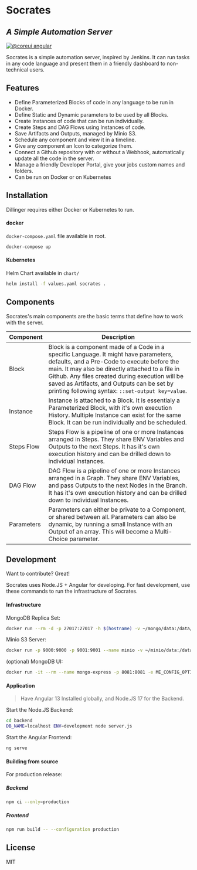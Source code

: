 # Socrates
## _A Simple Automation Server_
[![@coreui angular](https://img.shields.io/badge/@coreui%20-angular-lightgrey.svg?style=flat-square)](https://github.com/coreui/angular)

Socrates is a simple automation server, inspired by Jenkins. It can run tasks in any code language and present them in a friendly dashboard to non-technical users.

## Features

- Define Parameterized Blocks of code in any language to be run in Docker.
- Define Static and Dynamic parameters to be used by all Blocks.
- Create Instances of code that can be run individually.
- Create Steps and DAG Flows using Instances of code.
- Save Artifacts and Outputs, managed by Minio S3.
- Schedule any component and view it in a timeline.
- Give any component an Icon to categorize them.
- Connect a Github repository with or without a Webhook, automatically update all the code in the server.
- Manage a friendly Developer Portal, give your jobs custom names and folders.
- Can be run on Docker or on Kubernetes

## Installation

Dillinger requires either Docker or Kubernetes to run.

#### docker
`docker-compose.yaml` file available in root.
```sh
docker-compose up
```
#### Kubernetes
Helm Chart available in `chart/`
```sh
helm install -f values.yaml socrates .
```

## Components

Socrates's main components are the basic terms that define how to work with the server.

| Component | Description |
| ------ | ------ |
| Block | Block is a component made of a Code in a specific Language. It might have parameters, defaults, and a Pre-Code to execute before the main. It may also be directly attached to a file in Github. Any files created during execution will be saved as Artifacts, and Outputs can be set by printing following syntax: `::set-output key=value`.  |
| Instance | Instance is attached to a Block. It is essentialy a Parameterized Block, with it's own execution History. Multiple Instance can exist for the same Block. It can be run individually and be scheduled. |
| Steps Flow | Steps Flow is a pipeline of one or more Instances arranged in Steps. They share ENV Variables and Outputs to the next Steps. It has it's own execution history and can be drilled down to individual Instances. |
| DAG Flow | DAG Flow is a pipeline of one or more Instances arranged in a Graph. They share ENV Variables, and pass Outputs to the next Nodes in the Branch. It has it's own execution history and can be drilled down to individual Instances. |
| Parameters | Parameters can either be private to a Component, or shared between all. Parameters can also be dynamic, by running a small Instance with an Output of an array. This will become a Multi-Choice parameter. |

## Development

Want to contribute? Great!

Socrates uses Node.JS + Angular for developing.
For fast development, use these commands to run the infrastructure of Socrates.

#### Infrastructure

MongoDB Replica Set:

```sh
docker run --rm -d -p 27017:27017 -h $(hostname) -v ~/mongo/data:/data/db --name mongo mongo:latest --replSet=test && sleep 4 && docker exec mongo mongo --eval "rs.initiate();
```

Minio S3 Server:

```sh
docker run -p 9000:9000 -p 9001:9001 --name minio -v ~/minio/data:/data -e "MINIO_ROOT_USER=AKIAIOSFODNN7EXAMPLE" -e "MINIO_ROOT_PASSWORD=wJalrXUtnFEMI/K7MDENG/bPxRfiCYEXAMPLEKEY" quay.io/minio/minio server /data --console-address ":9001"
```

(optional) MongoDB UI:

```sh
docker run -it --rm --name mongo-express -p 8081:8081 -e ME_CONFIG_OPTIONS_EDITORTHEME="ambiance" -e ME_CONFIG_MONGODB_SERVER="mongo" -e ME_CONFIG_MONGODB_AUTH_DATABASE="meandatabase" --link mongo mongo-express
```

#### Application
> Have Angular 13 Installed globally, and Node.JS 17 for the Backend.

Start the Node.JS Backend:

```sh
cd backend
DB_NAME=localhost ENV=development node server.js
```

Start the Angular Frontend:

```sh
ng serve
```

#### Building from source

For production release:
##### Backend

```sh
npm ci --only=production
```

##### Frontend

```sh
npm run build -- --configuration production
```

## License

MIT